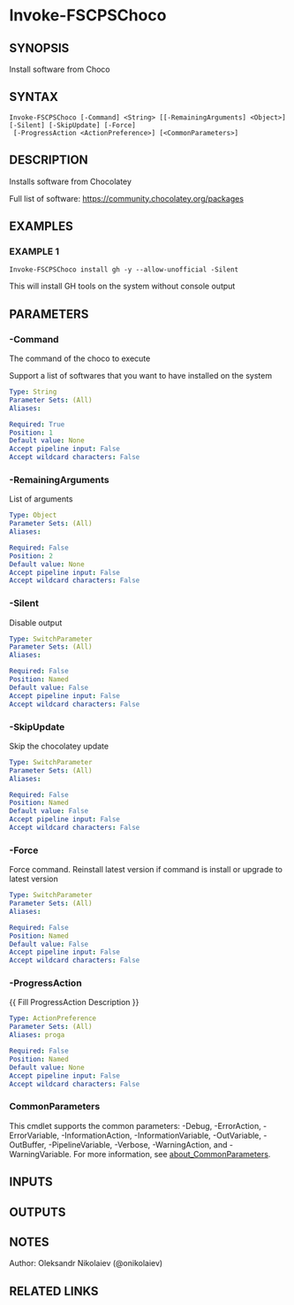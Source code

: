 ﻿---
external help file: fscps.tools-help.xml
Module Name: fscps.tools
online version:
schema: 2.0.0
---

# Invoke-FSCPSChoco

## SYNOPSIS
Install software from Choco

## SYNTAX

```
Invoke-FSCPSChoco [-Command] <String> [[-RemainingArguments] <Object>] [-Silent] [-SkipUpdate] [-Force]
 [-ProgressAction <ActionPreference>] [<CommonParameters>]
```

## DESCRIPTION
Installs software from Chocolatey

Full list of software: https://community.chocolatey.org/packages

## EXAMPLES

### EXAMPLE 1
```
Invoke-FSCPSChoco install gh -y --allow-unofficial -Silent
```

This will install GH tools on the system without console output

## PARAMETERS

### -Command
The command of the choco to execute

Support a list of softwares that you want to have installed on the system

```yaml
Type: String
Parameter Sets: (All)
Aliases:

Required: True
Position: 1
Default value: None
Accept pipeline input: False
Accept wildcard characters: False
```

### -RemainingArguments
List of arguments

```yaml
Type: Object
Parameter Sets: (All)
Aliases:

Required: False
Position: 2
Default value: None
Accept pipeline input: False
Accept wildcard characters: False
```

### -Silent
Disable output

```yaml
Type: SwitchParameter
Parameter Sets: (All)
Aliases:

Required: False
Position: Named
Default value: False
Accept pipeline input: False
Accept wildcard characters: False
```

### -SkipUpdate
Skip the chocolatey update

```yaml
Type: SwitchParameter
Parameter Sets: (All)
Aliases:

Required: False
Position: Named
Default value: False
Accept pipeline input: False
Accept wildcard characters: False
```

### -Force
Force command.
Reinstall latest version if command is install or upgrade to latest version

```yaml
Type: SwitchParameter
Parameter Sets: (All)
Aliases:

Required: False
Position: Named
Default value: False
Accept pipeline input: False
Accept wildcard characters: False
```

### -ProgressAction
{{ Fill ProgressAction Description }}

```yaml
Type: ActionPreference
Parameter Sets: (All)
Aliases: proga

Required: False
Position: Named
Default value: None
Accept pipeline input: False
Accept wildcard characters: False
```

### CommonParameters
This cmdlet supports the common parameters: -Debug, -ErrorAction, -ErrorVariable, -InformationAction, -InformationVariable, -OutVariable, -OutBuffer, -PipelineVariable, -Verbose, -WarningAction, and -WarningVariable. For more information, see [about_CommonParameters](http://go.microsoft.com/fwlink/?LinkID=113216).

## INPUTS

## OUTPUTS

## NOTES
Author: Oleksandr Nikolaiev (@onikolaiev)

## RELATED LINKS
